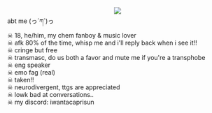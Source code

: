<center><img src="https://i.postimg.cc/Fz2spXz3/IMG-7109.png"></center>
abt me (っ´ཀ`)っ 
<br>
☠︎︎ 18, he/him, my chem fanboy & music lover 
<br>
☠︎︎ afk 80% of the time, whisp me and i'll reply back when i see it!!
<br>
☠︎︎ cringe but free
<br>
☠︎︎ transmasc, do us both a favor and mute me if you're a transphobe
<br>
☠︎︎ eng speaker 
<br>
☠︎︎ emo fag (real) 
<br>
☠︎︎ taken!!
<br>
☠︎︎ neurodivergent, ttgs are appreciated 
<br>
☠︎︎ lowk bad at conversations..
<br>
☠︎︎ my discord: iwantacaprisun
